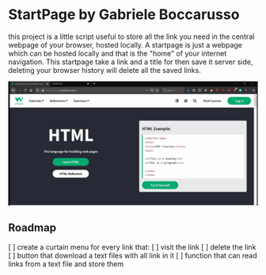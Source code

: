 # StartPage by Gabriele Boccarusso
this project is a little script useful to store all the link you need in the central webpage of your browser, hosted locally.
A startpage is just a webpage which can be hosted locally and that is the "home" of your internet navigation.
This startpage take a link and a title for then save it server side, deleting your browser history will delete all the saved links.

![gif that shows how to use the startpage](example_usage.gif)

## Roadmap
[ ] create a curtain menu for every link that:
	[ ] visit the link
	[ ] delete the link
[ ] button that download a text files with all link in it
[ ] function that can read links from a text file and store them 